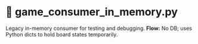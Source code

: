 # 📘 game_consumer_in_memory.py
Legacy in-memory consumer for testing and debugging.
**Flow:** No DB; uses Python dicts to hold board states temporarily.
